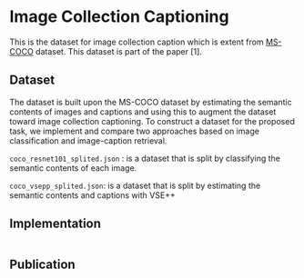 # Image Collection Captioning

This is the dataset for image collection caption which is extent from <a href="https://cocodataset.org/#home" target="_blank">MS-COCO</a> dataset. This dataset is part of the paper [1].

## Dataset

The dataset is built upon the MS-COCO dataset by estimating the semantic contents of images and captions and using this to augment the dataset toward image collection captioning. To construct a dataset for the proposed task, we implement and compare two approaches based on image classification and image-caption retrieval.

`coco_resnet101_splited.json` : is a dataset that is split by classifying the semantic contents of each image.

`coco_vsepp_splited.json`: is a dataset that is split by estimating the semantic contents and captions with VSE++

## Implementation

<pre></pre>

## Publication

<pre></pre>